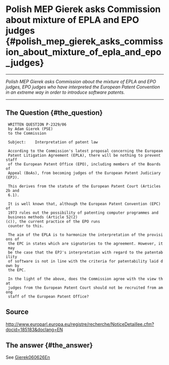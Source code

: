 # Polish MEP Gierek asks Commission about mixture of EPLA and EPO judges {#polish_mep_gierek_asks_commission_about_mixture_of_epla_and_epo_judges}

------------------------------------------------------------------------

*Polish MEP Gierek asks Commission about the mixture of EPLA and EPO
judges, EPO judges who have interpreted the European Patent Convention
in an extreme way in order to introduce software patents.*

------------------------------------------------------------------------

## The Question {#the_question}

` WRITTEN QUESTION P-2329/06`\
` by Adam Gierek (PSE)`\
` to the Commission`

` Subject:    Interpretation of patent law`

` According to the Commission's latest proposal concerning the European`\
` Patent Litigation Agreement (EPLA), there will be nothing to prevent staff`\
` of the European Patent Office (EPO), including members of the Boards of`\
` Appeal (BoAs), from becoming judges of the European Patent Judiciary (EPJ).`\
` `\
` This derives from the statute of the European Patent Court (Articles 2b and`\
` 6.1).`\
` `\
` It is well known that, although the European Patent Convention (EPC) of`\
` 1973 rules out the possibility of patenting computer programmes and`\
` business methods (Article 52(2)(c)), the current practice of the EPO runs`\
` counter to this.`\
` `\
` The aim of the EPLA is to harmonize the interpretation of the provisions of`\
` the EPC in states which are signatories to the agreement. However, it may`\
` be the case that the EPJ's interpretation with regard to the patentability`\
` of software is not in line with the criteria for patentability laid down by`\
` the EPC.`\
` `\
` In the light of the above, does the Commission agree with the view that`\
` judges from the European Patent Court should not be recruited from among`\
` staff of the European Patent Office?`

## Source

<http://www.europarl.europa.eu/registre/recherche/NoticeDetaillee.cfm?docid=185183&doclang=EN>

## The answer {#the_answer}

See [Gierek060626En](http://wiki.ffii.org/Gierek060626En "wikilink")
